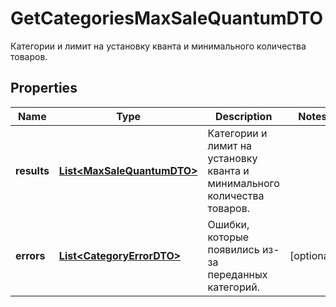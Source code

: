 

# GetCategoriesMaxSaleQuantumDTO

Категории и лимит на установку кванта и минимального количества товаров.

## Properties

| Name | Type | Description | Notes |
|------------ | ------------- | ------------- | -------------|
|**results** | [**List&lt;MaxSaleQuantumDTO&gt;**](MaxSaleQuantumDTO.md) | Категории и лимит на установку кванта и минимального количества товаров. |  |
|**errors** | [**List&lt;CategoryErrorDTO&gt;**](CategoryErrorDTO.md) | Ошибки, которые появились из-за переданных категорий. |  [optional] |



